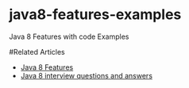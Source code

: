 # java8-features-examples
Java 8 Features with code Examples

#Related Articles
<ul>
  <li> 
  <a href = "https://www.javacodestuffs.com/2020/06/java-8-features.html">Java 8 Features </a>
  </li><li>
  <a href = "https://www.javacodestuffs.com/2020/06/java-8-interview-questions-and-answers.html"> Java 8 interview questions and answers </a>
  </li>
</ul>
